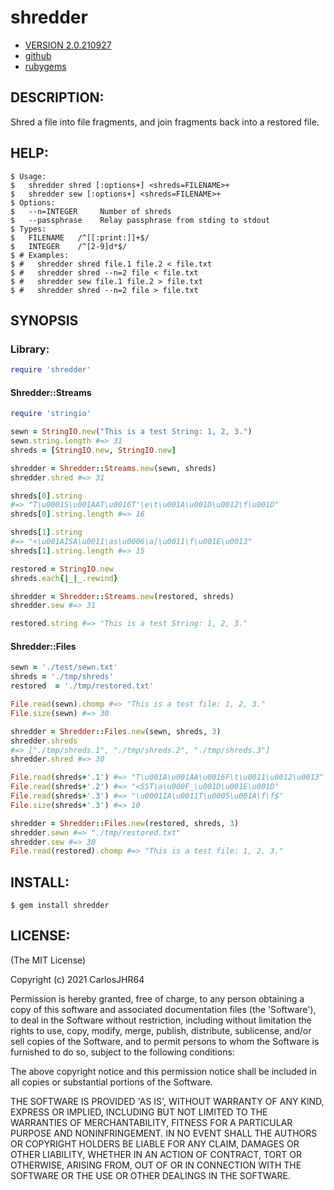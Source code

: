 # shredder

* [VERSION 2.0.210927](https://github.com/carlosjhr64/shredder/releases)
* [github](https://github.com/carlosjhr64/shredder)
* [rubygems](https://rubygems.org/gems/shredder)

## DESCRIPTION:

Shred a file into file fragments, and join fragments back into a restored file.

## HELP:
```console
$ Usage:
$   shredder shred [:options+] <shreds=FILENAME>+
$   shredder sew [:options+] <shreds=FILENAME>+
$ Options:
$   --n=INTEGER 	Number of shreds
$   --passphrase	Relay passphrase from stding to stdout
$ Types:
$   FILENAME   /^[[:print:]]+$/
$   INTEGER    /^[2-9]d*$/
$ # Examples:
$ #   shredder shred file.1 file.2 < file.txt
$ #   shredder shred --n=2 file < file.txt
$ #   shredder sew file.1 file.2 > file.txt
$ #   shredder shred --n=2 file > file.txt
```
## SYNOPSIS

### Library:
```ruby
require 'shredder'
```
#### Shredder::Streams
```ruby
require 'stringio'

sewn = StringIO.new("This is a test String: 1, 2, 3.")
sewn.string.length #=> 31
shreds = [StringIO.new, StringIO.new]

shredder = Shredder::Streams.new(sewn, shreds)
shredder.shred #=> 31

shreds[0].string
#=> "T\u0001S\u001AAT\u0016T'\e\t\u001A\u001D\u0012\f\u001D"
shreds[0].string.length #=> 16

shreds[1].string
#=> "<\u001AISA\u0011\as\u0006\a]\u0011\f\u001E\u0013"
shreds[1].string.length #=> 15

restored = StringIO.new
shreds.each{|_|_.rewind}

shredder = Shredder::Streams.new(restored, shreds)
shredder.sew #=> 31

restored.string #=> "This is a test String: 1, 2, 3."
```
#### Shredder::Files
```ruby
sewn = './test/sewn.txt'
shreds = './tmp/shreds'
restored  = './tmp/restored.txt'

File.read(sewn).chomp #=> "This is a test file: 1, 2, 3."
File.size(sewn) #=> 30

shredder = Shredder::Files.new(sewn, shreds, 3)
shredder.shreds
#=> ["./tmp/shreds.1", "./tmp/shreds.2", "./tmp/shreds.3"]
shredder.shred #=> 30

File.read(shreds+'.1') #=> "T\u001A\u001AA\u0016F\t\u0011\u0012\u0013"
File.read(shreds+'.2') #=> "<SST\a\u000F_\u001D\u001E\u001D"
File.read(shreds+'.3') #=> "\u0001IA\u0011T\u0005\u001A\f\f$"
File.size(shreds+'.3') #=> 10

shredder = Shredder::Files.new(restored, shreds, 3)
shredder.sewn #=> "./tmp/restored.txt"
shredder.sew #=> 30
File.read(restored).chomp #=> "This is a test file: 1, 2, 3."
```
## INSTALL:

    $ gem install shredder

## LICENSE:

(The MIT License)

Copyright (c) 2021 CarlosJHR64

Permission is hereby granted, free of charge, to any person obtaining
a copy of this software and associated documentation files (the
'Software'), to deal in the Software without restriction, including
without limitation the rights to use, copy, modify, merge, publish,
distribute, sublicense, and/or sell copies of the Software, and to
permit persons to whom the Software is furnished to do so, subject to
the following conditions:

The above copyright notice and this permission notice shall be
included in all copies or substantial portions of the Software.

THE SOFTWARE IS PROVIDED 'AS IS', WITHOUT WARRANTY OF ANY KIND,
EXPRESS OR IMPLIED, INCLUDING BUT NOT LIMITED TO THE WARRANTIES OF
MERCHANTABILITY, FITNESS FOR A PARTICULAR PURPOSE AND NONINFRINGEMENT.
IN NO EVENT SHALL THE AUTHORS OR COPYRIGHT HOLDERS BE LIABLE FOR ANY
CLAIM, DAMAGES OR OTHER LIABILITY, WHETHER IN AN ACTION OF CONTRACT,
TORT OR OTHERWISE, ARISING FROM, OUT OF OR IN CONNECTION WITH THE
SOFTWARE OR THE USE OR OTHER DEALINGS IN THE SOFTWARE.

